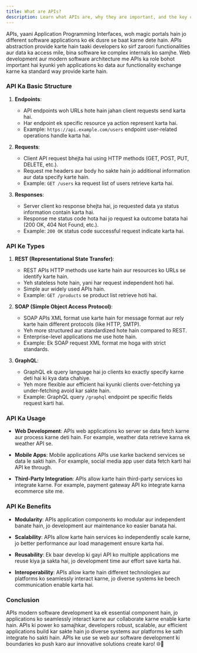 ```yaml
---
title: What are APIs?
description: Learn what APIs are, why they are important, and the key concepts behind them.
---
```

APIs, yaani Application Programming Interfaces, woh magic portals hain jo different software applications ko ek dusre se baat karne dete hain. APIs abstraction provide karte hain taaki developers ko sirf zaroori functionalities aur data ka access mile, bina software ke complex internals ko samjhe. Web development aur modern software architecture me APIs ka role bohot important hai kyunki yeh applications ko data aur functionality exchange karne ka standard way provide karte hain.

### API Ka Basic Structure

1. **Endpoints**:
   - API endpoints woh URLs hote hain jahan client requests send karta hai.
   - Har endpoint ek specific resource ya action represent karta hai.
   - Example: `https://api.example.com/users` endpoint user-related operations handle karta hai.

2. **Requests**:
   - Client API request bhejta hai using HTTP methods (GET, POST, PUT, DELETE, etc.).
   - Request me headers aur body ho sakte hain jo additional information aur data specify karte hain.
   - Example: `GET /users` ka request list of users retrieve karta hai.

3. **Responses**:
   - Server client ko response bhejta hai, jo requested data ya status information contain karta hai.
   - Response me status code hota hai jo request ka outcome batata hai (200 OK, 404 Not Found, etc.).
   - Example: `200 OK` status code successful request indicate karta hai.

### API Ke Types

1. **REST (Representational State Transfer)**:
   - REST APIs HTTP methods use karte hain aur resources ko URLs se identify karte hain.
   - Yeh stateless hote hain, yani har request independent hoti hai.
   - Simple aur widely used APIs hain.
   - Example: `GET /products` se product list retrieve hoti hai.

2. **SOAP (Simple Object Access Protocol)**:
   - SOAP APIs XML format use karte hain for message format aur rely karte hain different protocols (like HTTP, SMTP).
   - Yeh more structured aur standardized hote hain compared to REST.
   - Enterprise-level applications me use hote hain.
   - Example: Ek SOAP request XML format me hoga with strict standards.

3. **GraphQL**:
   - GraphQL ek query language hai jo clients ko exactly specify karne deti hai ki kya data chahiye.
   - Yeh more flexible aur efficient hai kyunki clients over-fetching ya under-fetching avoid kar sakte hain.
   - Example: GraphQL query `/graphql` endpoint pe specific fields request karti hai.

### API Ka Usage

- **Web Development**: APIs web applications ko server se data fetch karne aur process karne deti hain. For example, weather data retrieve karna ek weather API se.
  
- **Mobile Apps**: Mobile applications APIs use karke backend services se data le sakti hain. For example, social media app user data fetch karti hai API ke through.
  
- **Third-Party Integration**: APIs allow karte hain third-party services ko integrate karne. For example, payment gateway API ko integrate karna ecommerce site me.

### API Ke Benefits

- **Modularity**: APIs application components ko modular aur independent banate hain, jo development aur maintenance ko easier banata hai.
  
- **Scalability**: APIs allow karte hain services ko independently scale karne, jo better performance aur load management ensure karta hai.
  
- **Reusability**: Ek baar develop ki gayi API ko multiple applications me reuse kiya ja sakta hai, jo development time aur effort save karta hai.
  
- **Interoperability**: APIs allow karte hain different technologies aur platforms ko seamlessly interact karne, jo diverse systems ke beech communication enable karta hai.

### Conclusion

APIs modern software development ka ek essential component hain, jo applications ko seamlessly interact karne aur collaborate karne enable karte hain. APIs ki power ko samajhkar, developers robust, scalable, aur efficient applications build kar sakte hain jo diverse systems aur platforms ke sath integrate ho sakti hain. APIs ke use se web aur software development ki boundaries ko push karo aur innovative solutions create karo! 🌐🚀